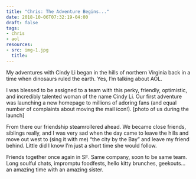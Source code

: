 ```yaml
---
title: "Chris: The Adventure Begins..."
date: 2018-10-06T07:32:19-04:00
draft: false
tags:
- chris
- aol
resources:
- src: img-1.jpg
  title:
---
```


My adventures with Cindy Li began in the hills of northern Virginia back in a time when dinosaurs ruled the earth. Yes, I’m talking about AOL.

I was blessed to be assigned to a team with this perky, friendly, optimistic, and incredibly talented woman of the name Cindy Li. Our first adventure was launching a new homepage to millions of adoring fans (and equal number of complaints about moving the mail icon!). [photo of us during the launch]

From there our friendship steamrollered ahead. We became close friends, siblings really, and I was very sad when the day came to leave the hills and move out west to (sing it with me) “the city by the Bay” and leave my friend behind. Little did I know I’m just a short time she would follow.

Friends together once again in SF. Same company, soon to be same team. Long soulful chats, impromptu foodfests, hello kitty brunches, geekouts... an amazing time with an amazing sister.
